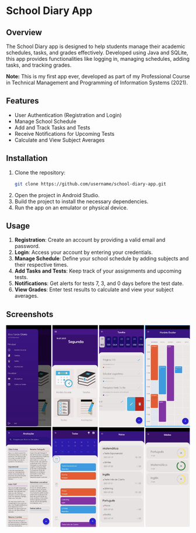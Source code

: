 # School Diary App

## Overview
The School Diary app is designed to help students manage their academic schedules, tasks, and grades effectively. Developed using Java and SQLite, this app provides functionalities like logging in, managing schedules, adding tasks, and tracking grades.

**Note:** This is my first app ever, developed as part of my Professional Course in Technical Management and Programming of Information Systems (2021).

## Features
- User Authentication (Registration and Login)
- Manage School Schedule
- Add and Track Tasks and Tests
- Receive Notifications for Upcoming Tests
- Calculate and View Subject Averages

## Installation
1. Clone the repository:
    ```bash
    git clone https://github.com/username/school-diary-app.git
    ```
2. Open the project in Android Studio.
3. Build the project to install the necessary dependencies.
4. Run the app on an emulator or physical device.

## Usage
1. **Registration**: Create an account by providing a valid email and password.
2. **Login**: Access your account by entering your credentials.
3. **Manage Schedule**: Define your school schedule by adding subjects and their respective times.
4. **Add Tasks and Tests**: Keep track of your assignments and upcoming tests.
5. **Notifications**: Get alerts for tests 7, 3, and 0 days before the test date.
6. **View Grades**: Enter test results to calculate and view your subject averages.

## Screenshots
![App Photos](SchoolDiary.png)


